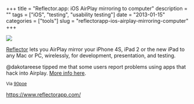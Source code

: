 +++
title = "Reflector.app: iOS AirPlay mirroring to computer"
description = ""
tags = ["iOS", "testing", "usability testing"]
date = "2013-01-15"
categories = ["tools"]
slug = "reflectorapp-ios-airplay-mirroring-computer"
+++


<div class="tool-screenshot mb1"><a href="https://www.reflectorapp.com/"><img id='bluga-thumbnail-2696' class='bluga-thumbnail custom' src='http://media.konigi.com/bluga/
wt522fc6286a649_custom.jpg'/></a></div><p><a href="https://www.reflectorapp.com/">Reflector</a> lets you AirPlay mirror your iPhone 4S, iPad 2 or the new iPad to any Mac or PC, wirelessly, for development, presentation, and testing.</p>

<p>@dakotareese tipped me that some users report problems using apps that hack into Airplay. <a href="http://forums.macrumors.com/showthread.php?t=1410984">More info here</a>.</p>

<p><small>Via <a href="http://www.90percentofeverything.com/">90poe</a></small></p>

  
<p><a href="https://www.reflectorapp.com/">https://www.reflectorapp.com/</a></p>
      
